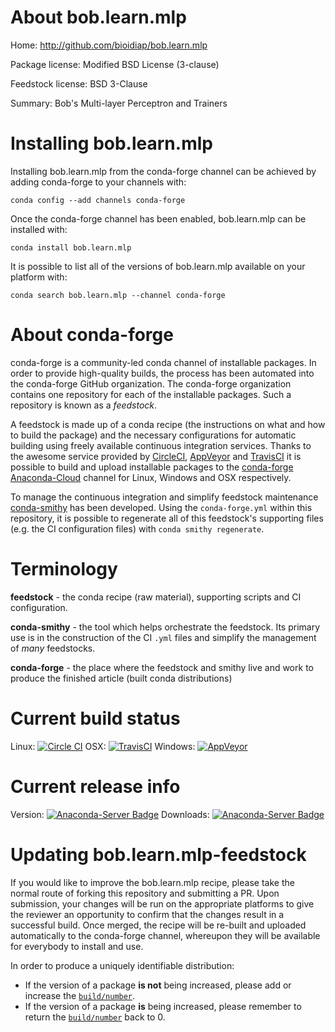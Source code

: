About bob.learn.mlp
===================

Home: http://github.com/bioidiap/bob.learn.mlp

Package license: Modified BSD License (3-clause)

Feedstock license: BSD 3-Clause

Summary: Bob's Multi-layer Perceptron and Trainers



Installing bob.learn.mlp
========================

Installing bob.learn.mlp from the conda-forge channel can be achieved by adding conda-forge to your channels with:

```
conda config --add channels conda-forge
```

Once the conda-forge channel has been enabled, bob.learn.mlp can be installed with:

```
conda install bob.learn.mlp
```

It is possible to list all of the versions of bob.learn.mlp available on your platform with:

```
conda search bob.learn.mlp --channel conda-forge
```


About conda-forge
=================

conda-forge is a community-led conda channel of installable packages.
In order to provide high-quality builds, the process has been automated into the
conda-forge GitHub organization. The conda-forge organization contains one repository 
for each of the installable packages. Such a repository is known as a *feedstock*.

A feedstock is made up of a conda recipe (the instructions on what and how to build
the package) and the necessary configurations for automatic building using freely
available continuous integration services. Thanks to the awesome service provided by
[CircleCI](https://circleci.com/), [AppVeyor](http://www.appveyor.com/)
and [TravisCI](https://travis-ci.org/) it is possible to build and upload installable
packages to the [conda-forge](https://anaconda.org/conda-forge)
[Anaconda-Cloud](http://docs.anaconda.org/) channel for Linux, Windows and OSX respectively.

To manage the continuous integration and simplify feedstock maintenance
[conda-smithy](http://github.com/conda-forge/conda-smithy) has been developed.
Using the ``conda-forge.yml`` within this repository, it is possible to regenerate all of
this feedstock's supporting files (e.g. the CI configuration files) with ``conda smithy regenerate``.


Terminology
===========

**feedstock** - the conda recipe (raw material), supporting scripts and CI configuration.

**conda-smithy** - the tool which helps orchestrate the feedstock.
                   Its primary use is in the construction of the CI ``.yml`` files
                   and simplify the management of *many* feedstocks.

**conda-forge** - the place where the feedstock and smithy live and work to
                  produce the finished article (built conda distributions)

Current build status
====================
Linux: [![Circle CI](https://circleci.com/gh/conda-forge/bob.learn.mlp-feedstock.svg?style=svg)](https://circleci.com/gh/conda-forge/bob.learn.mlp-feedstock)
OSX: [![TravisCI](https://travis-ci.org/conda-forge/bob.learn.mlp-feedstock.svg?branch=master)](https://travis-ci.org/conda-forge/bob.learn.mlp-feedstock) 
Windows: [![AppVeyor](https://ci.appveyor.com/api/projects/status/github/conda-forge/bob.learn.mlp-feedstock?svg=True)](https://ci.appveyor.com/project/conda-forge/bob.learn.mlp-feedstock/branch/master)

Current release info
====================
Version: [![Anaconda-Server Badge](https://anaconda.org/conda-forge/bob.learn.mlp/badges/version.svg)](https://anaconda.org/conda-forge/bob.learn.mlp)
Downloads: [![Anaconda-Server Badge](https://anaconda.org/conda-forge/bob.learn.mlp/badges/downloads.svg)](https://anaconda.org/conda-forge/bob.learn.mlp)


Updating bob.learn.mlp-feedstock
================================

If you would like to improve the bob.learn.mlp recipe, please take the normal
route of forking this repository and submitting a PR. Upon submission, your changes will
be run on the appropriate platforms to give the reviewer an opportunity to confirm that the
changes result in a successful build. Once merged, the recipe will be re-built and uploaded
automatically to the conda-forge channel, whereupon they will be available for everybody to
install and use.

In order to produce a uniquely identifiable distribution:
 * If the version of a package **is not** being increased, please add or increase
   the [``build/number``](http://conda.pydata.org/docs/building/meta-yaml.html#build-number-and-string). 
 * If the version of a package **is** being increased, please remember to return
   the [``build/number``](http://conda.pydata.org/docs/building/meta-yaml.html#build-number-and-string)
   back to 0.
